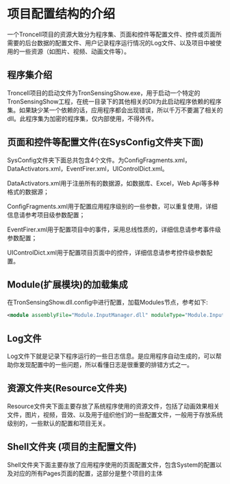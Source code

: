 # 项目配置结构的介绍

一个Troncell项目的资源大致分为程序集、页面和控件等配置文件、控件或页面所需要的后台数据的配置文件、用户记录程序运行情况的Log文件、以及项目中被使用的一些资源（如图片、视频、动画文件等）。

## 程序集介绍

Troncell项目的启动文件为TronSensingShow.exe，用于启动一个特定的TronSensingShow工程，在统一目录下的其他相关的Dll为此启动程序依赖的程序集。如果缺少某一个依赖的话，应用程序都会出现错误，所以千万不要漏了相关的dll。此程序集为加密的程序集，仅内部使用，不得外传。

## 页面和控件等配置文件(在SysConfig文件夹下面)

SysConfig文件夹下面总共包含4个文件。为ConfigFragments.xml，DataActivators.xml，EventFirer.xml，UIControlDict.xml。

DataActivators.xml用于注册所有的数据源，如数据库、Excel，Web Api等多种格式的数据源；

ConfigFragments.xml用于配置应用程序级别的一些参数，可以重复使用，详细信息请参考项目级参数配置；

EventFirer.xml用于配置项目中的事件，采用总线性质的，详细信息请参考事件级参数配置；

UIControlDict.xml用于配置项目页面中的控件，详细信息请参考控件级参数配置。

## Module(扩展模块)的加载集成
在TronSensingShow.dll.config中进行配置，加载Modules节点，参考如下:

```xml
<module assemblyFile="Module.InputManager.dll" moduleType="Module.InputManager.UdpServerInput, Module.InputManager, Version=1.0.0.0, Culture=neutral, PublicKeyToken=null" moduleName="Module.InputManager" startupLoaded="true" />
```

## Log文件

Log文件下就是记录下程序运行的一些日志信息。是应用程序自动生成的，可以帮助你发现配置中的一些问题，所以看懂日志是很重要的排错方式之一。

## 资源文件夹(Resource文件夹)

Resource文件夹下面主要存放了系统程序使用的资源文件，包括了动画效果相关文件，图片，视频，音效、以及用于组织他们的一些配置文件，一般用于存放系统级别的，一些默认的配置和项目无关。

## Shell文件夹 (项目的主配置文件)

Shell文件夹下面主要存放了应用程序使用的页面配置文件，包含System的配置以及对应的所有Pages页面的配置，这部分是整个项目的主体

